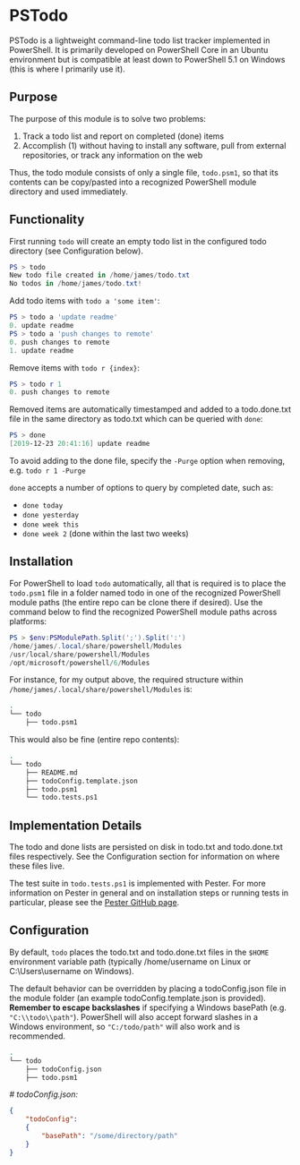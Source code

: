 # PSTodo

PSTodo is a lightweight command-line todo list tracker implemented in PowerShell. It is primarily developed on PowerShell Core in an Ubuntu environment but is compatible at least down to PowerShell 5.1 on Windows (this is where I primarily use it).

## Purpose

The purpose of this module is to solve two problems:

1. Track a todo list and report on completed (done) items
2. Accomplish (1) without having to install any software, pull from external repositories, or track any information on the web

Thus, the todo module consists of only a single file, `todo.psm1`, so that its contents can be copy/pasted into a recognized PowerShell module directory and used immediately.

## Functionality

First running `todo` will create an empty todo list in the configured todo directory (see Configuration below).

```powershell
PS > todo
New todo file created in /home/james/todo.txt
No todos in /home/james/todo.txt!
```

Add todo items with `todo a 'some item'`:

```powershell
PS > todo a 'update readme'      
0. update readme
PS > todo a 'push changes to remote'
0. push changes to remote
1. update readme
```

Remove items with `todo r {index}`:

```powershell
PS > todo r 1
0. push changes to remote
```

Removed items are automatically timestamped and added to a todo.done.txt file in the same directory as todo.txt which can be queried with `done`:

```powershell
PS > done
[2019-12-23 20:41:16] update readme
```

To avoid adding to the done file, specify the `-Purge` option when removing, e.g. `todo r 1 -Purge`

`done` accepts a number of options to query by completed date, such as:

* `done today`
* `done yesterday`
* `done week this` 
* `done week 2` (done within the last two weeks)

## Installation

For PowerShell to load `todo` automatically, all that is required is to place the `todo.psm1` file in a folder named todo in one of the recognized PowerShell module paths (the entire repo can be clone there if desired). Use the command below to find the recognized PowerShell module paths across platforms:

```powershell
PS > $env:PSModulePath.Split(';').Split(':')
/home/james/.local/share/powershell/Modules
/usr/local/share/powershell/Modules
/opt/microsoft/powershell/6/Modules
```

For instance, for my output above, the required structure within `/home/james/.local/share/powershell/Modules` is:

```sh
.
└── todo
    ├── todo.psm1
```

This would also be fine (entire repo contents):

```sh
.
└── todo
    ├── README.md
    ├── todoConfig.template.json
    ├── todo.psm1
    └── todo.tests.ps1
```

## Implementation Details

The todo and done lists are persisted on disk in todo.txt and todo.done.txt files respectively. See the Configuration section for information on where these files live.

The test suite in `todo.tests.ps1` is implemented with Pester. For more information on Pester in general and on installation steps or running tests in particular, please see the [Pester GitHub page](https://github.com/pester/Pester).

## Configuration

By default, `todo` places the todo.txt and todo.done.txt files in the `$HOME` environment variable path (typically /home/username on Linux or C:\Users\username on Windows). 

The default behavior can be overridden by placing a todoConfig.json file in the module folder (an example todoConfig.template.json is provided). **Remember to escape backslashes** if specifying a Windows basePath (e.g. `"C:\\todo\\path"`). PowerShell will also accept forward slashes in a Windows environment, so `"C:/todo/path"` will also work and is recommended.


```sh
.
└── todo
    ├── todoConfig.json
    ├── todo.psm1
```

*# todoConfig.json:*
```json
{
    "todoConfig":
    {
        "basePath": "/some/directory/path"
    }
}
```